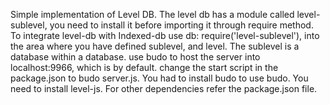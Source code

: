 Simple implementation of Level DB.
The level db has a module called level-sublevel, you need to install it before importing it through require method.
To integrate level-db with Indexed-db use db: require('level-sublevel'), into the area where you have defined sublevel, and level.
The sublevel is a database within a database.
use budo to host the server into localhost:9966, which is by default.
change the start script in the package.json to budo server.js.
You had to install budo to use budo.
You need to install level-js.
For other dependencies refer the package.json file.
